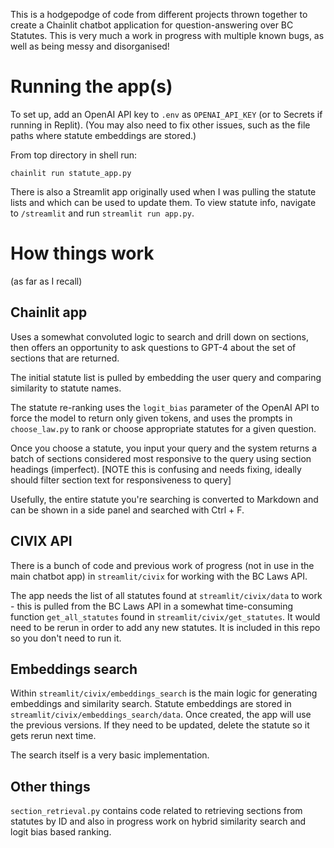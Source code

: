 This is a hodgepodge of code from different projects thrown together to create a Chainlit chatbot application for question-answering over BC Statutes. This is very much a work in progress with multiple known bugs, as well as being messy and disorganised!

# Running the app(s)

To set up, add an OpenAI API key to `.env` as `OPENAI_API_KEY` (or to Secrets if running in Replit). (You may also need to fix other issues, such as the file paths where statute embeddings are stored.)

From top directory in shell run:

```
chainlit run statute_app.py
```

There is also a Streamlit app originally used when I was pulling the statute lists and which can be used to update them. To view statute info, navigate to `/streamlit` and run `streamlit run app.py`.

# How things work

(as far as I recall)

## Chainlit app

Uses a somewhat convoluted logic to search and drill down on sections, then offers an opportunity to ask questions to GPT-4 about the set of sections that are returned.

The initial statute list is pulled by embedding the user query and comparing similarity to statute names.

The statute re-ranking uses the `logit_bias` parameter of the OpenAI API to force the model to return only given tokens, and uses the prompts in `choose_law.py` to rank or choose appropriate statutes for a given question.

Once you choose a statute, you input your query and the system returns a batch of sections considered most responsive to the query using section headings (imperfect). [NOTE this is confusing and needs fixing, ideally should filter section text for responsiveness to query]

Usefully, the entire statute you're searching is converted to Markdown and can be shown in a side panel and searched with Ctrl + F. 

## CIVIX API

There is a bunch of code and previous work of progress (not in use in the main chatbot app) in `streamlit/civix` for working with the BC Laws API.

The app needs the list of all statutes found at `streamlit/civix/data` to work - this is pulled from the BC Laws API in a somewhat time-consuming function `get_all_statutes` found in `streamlit/civix/get_statutes`. It would need to be rerun in order to add any new statutes. It is included in this repo so you don't need to run it.

## Embeddings search

Within `streamlit/civix/embeddings_search` is the main logic for generating embeddings and similarity search. Statute embeddings are stored in `streamlit/civix/embeddings_search/data`. Once created, the app will use the previous versions. If they need to be updated, delete the statute so it gets rerun next time.

The search itself is a very basic implementation. 

## Other things
`section_retrieval.py` contains code related to retrieving sections from statutes by ID and also in progress work on hybrid similarity search and logit bias based ranking.
